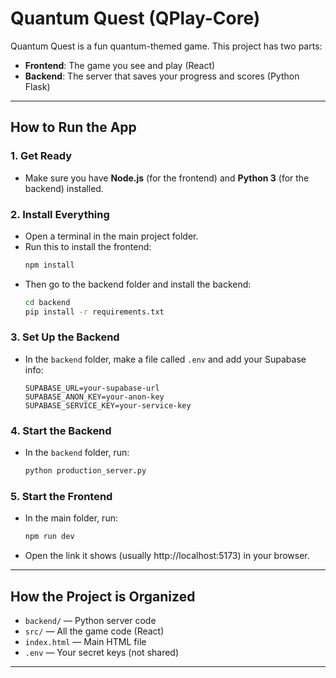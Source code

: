 # Quantum Quest (QPlay-Core)

Quantum Quest is a fun quantum-themed game. This project has two parts:
- **Frontend**: The game you see and play (React)
- **Backend**: The server that saves your progress and scores (Python Flask)

---

## How to Run the App

### 1. Get Ready
- Make sure you have **Node.js** (for the frontend) and **Python 3** (for the backend) installed.

### 2. Install Everything
- Open a terminal in the main project folder.
- Run this to install the frontend:
  ```sh
  npm install
  ```
- Then go to the backend folder and install the backend:
  ```sh
  cd backend
  pip install -r requirements.txt
  ```

### 3. Set Up the Backend
- In the `backend` folder, make a file called `.env` and add your Supabase info:
  ```
  SUPABASE_URL=your-supabase-url
  SUPABASE_ANON_KEY=your-anon-key
  SUPABASE_SERVICE_KEY=your-service-key
  ```

### 4. Start the Backend
- In the `backend` folder, run:
  ```sh
  python production_server.py
  ```

### 5. Start the Frontend
- In the main folder, run:
  ```sh
  npm run dev
  ```
- Open the link it shows (usually http://localhost:5173) in your browser.

---

## How the Project is Organized

- `backend/` — Python server code
- `src/` — All the game code (React)
- `index.html` — Main HTML file
- `.env` — Your secret keys (not shared)

---